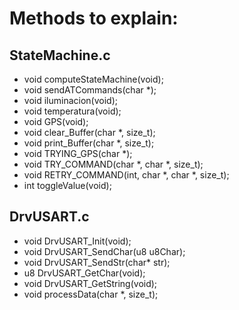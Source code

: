 # Methods to explain:
## StateMachine.c
* void computeStateMachine(void);
* void sendATCommands(char *);
* void iluminacion(void);
* void temperatura(void);
* void GPS(void);
* void clear_Buffer(char *, size_t);
* void print_Buffer(char *, size_t);
* void TRYING_GPS(char *);
* void TRY_COMMAND(char *, char *, size_t);
* void RETRY_COMMAND(int, char *, char *, size_t);
* int toggleValue(void);

## DrvUSART.c

* void DrvUSART_Init(void);
* void DrvUSART_SendChar(u8 u8Char);
* void DrvUSART_SendStr(char* str);
* u8 DrvUSART_GetChar(void);
* void DrvUSART_GetString(void);
* void processData(char *, size_t);
